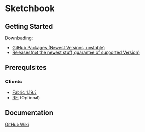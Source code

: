 # Sketchbook

## Getting Started

Downloading:
* [GitHub Packages,(Newest Versions, unstable)](https://github.com/schnow265/Sketchbook/packages/)
* [Releases(not the newest stuff, guarantee of supported Version)](https://github.com/schnow265/Sketchbook/releases)


## Prerequisites
### Clients

* [Fabric 1.19.2](https://fabricmc.net/use/installer/)
* [REI](https://modrinth.com/mod/rei) (Optional)

## Documentation

[GitHub Wiki](https://github.com/schnow265/sketchbook/wiki)
